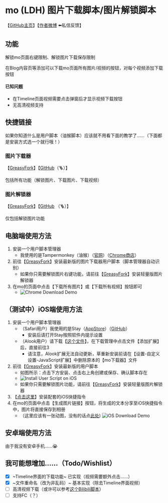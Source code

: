 # mo (LDH) 图片下载脚本/图片解锁脚本

【[GitHub主页](https://github.com/locoda/mo-downloader)】【[作者微博](https://weibo.com/locoda) ⬅️私信反馈】

## 功能

解锁mo页面右键限制、解锁图片下载保存限制

在Blog内容页等添加可以下载mo页面所有图片/视频的按钮，对每个视频添加下载按钮

#### 已知问题

- 在Timeline页面视频需要点击弹窗后才显示视频下载按钮
- 无高清视频支持

## 快捷链接

如果你知道什么是用户脚本（油猴脚本）应该就不用看下面的教学了……（下面都是安装方式选一个就行哦！）

### 图片下载器 

【[GreasyFork](https://greasyfork.org/scripts/459051)】【[GitHub](https://github.com/locoda/mo-downloader/raw/main/mo-downloder.user.js)（🪜）】

包括所有功能（解锁图片、下载图片、下载视频）

### 图片解锁器 

【[GreasyFork](https://greasyfork.org/scripts/459052)】【[GitHub](https://github.com/locoda/mo-downloader/raw/main/mo-img-unlock.user.js) （🪜）】

仅包括解锁图片功能

## 电脑端使用方法

1. 安装一个用户脚本管理器
   - 我使用的是Tampermonkey（油猴）（[官网](https://www.tampermonkey.net/)）（[Chrome商店](https://chrome.google.com/webstore/detail/tampermonkey/dhdgffkkebhmkfjojejmpbldmpobfkfo)）
2. 前往【[GreasyFork](https://greasyfork.org/scripts/459051)】安装最新版的图片下载器用户脚本（脚本管理器自动识别）
   - 如果你只需要解锁图片右键功能，请前往【[GreasyFork](https://greasyfork.org/scripts/459052)】安装轻量版图片解锁器
3. 在mo的页面中点击【下载所有图片】或【下载所有视频】按钮即可
   - ![Chrome Download Demo](https://cdn.statically.io/gh/locoda/mo-downloader/main/demos/chrome-download.png)

## （测试中）iOS端使用方法

1. 安装一个用户脚本管理器
   - （Safari用户）我使用的是Stay（[AppStore](https://apps.apple.com/cn/app/stay-%E7%BD%91%E9%A1%B5%E7%BA%AF%E6%B5%8F%E8%A7%88/id1591620171)）（[GitHub](https://github.com/shenruisi/Stay)）
     - 安装后请打开Stay按照软件内提示设置
   - （Alook用户）请下载【[这个文件](https://cdn.statically.io/gh/locoda/mo-downloader/main/mo-downloader.alook)】，在下载管理中点击文件【添加扩展】后，直接前往3
     - 请注意，Alook扩展无法自动更新，草重新安装前请在【设置-自定义设置-JavaScript扩展】中删除原本的【mo下载器】文件
2. 前往【[GreasyFork](https://greasyfork.org/scripts/459051)】安装最新版的用户脚本
   - 如图所示：点击下方安装、点击右上角创建或保存、确认脚本存在
   - ![Install User Script on iOS](https://cdn.statically.io/gh/locoda/mo-downloader/main/demos/iOS-user-script-install.png)
   - 如果你只需要解锁图片功能，请前往【[GreasyFork](https://greasyfork.org/scripts/459052)】安装轻量版图片解锁器
3. 【[点击这里](https://www.icloud.com/shortcuts/bbd0e1dc58ed416f912ebb060beea996)】安装配套的iOS快捷指令
4. 在mo的页面中点击【生成图片链接】按钮，将生成的文本分享至iOS快捷指令中，图片将直接保存到相册
   - （这里应该有一张动图，没有的话点[此处](https://cdn.statically.io/gh/locoda/mo-downloader/main/demos/iOS-download.gif))
   ![iOS Download Demo](https://cdn.statically.io/gh/locoda/mo-downloader/main/demos/iOS-download.gif)

## 安卓端使用方法

由于我没有安卓手机……😭

## 我可能想增加……（Todo/Wishlist）

- [x] ~Timeline界面的下载功能~ 已实现（视频需要额外点击……）
- [x] ~文件重命名（改为非乱码）~ 基本实现（除去Timeline界面视频）
- [ ] 高清视频下载（或许可以参考[这个Bilibili脚本](https://greasyfork.org/scripts/413228)）
- [ ] 支持FC（？）
